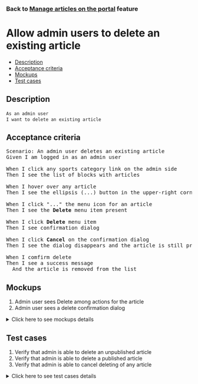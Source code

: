 ### Back to [Manage articles on the portal](../../) feature

# Allow admin users to delete an existing article

- [Description](#description)
- [Acceptance criteria](#acceptance-criteria)
- [Mockups](#mockups)
- [Test cases](#test-cases)

## Description

    As an admin user
    I want to delete an existing article

## Acceptance criteria

<pre>
Scenario: An admin user deletes an existing article
Given I am logged in as an admin user

When I click any sports category link on the admin side
Then I see the list of blocks with articles

When I hover over any article
Then I see the ellipsis (...) button in the upper-right corner

When I click "..." the menu icon for an article
Then I see the <b>Delete</b> menu item present

When I click <b>Delete</b> menu item
Then I see confirmation dialog

When I click <b>Cancel</b> on the confirmation dialog
Then I see the dialog disappears and the article is still present

When I comfirm delete
Then I see a success message
  And the article is removed from the list
</pre>

## Mockups

1. Admin user sees Delete among actions for the article
2. Admin user sees a delete confirmation dialog

<details>
  <summary>Click here to see mockups details</summary>

**1. Admin user sees Delete among actions for the article:**

![Admin user sees Delete among actions for the article](/products/sport_news_portal/web_application_features/manage_articles/images/published_article_actions.png)

**2. Admin user sees a delete confirmation dialog:**

![Admin user sees a delete confirmation dialog](/products/sport_news_portal/web_application_features/manage_articles/images/delete_article_confirmation.png)

</details>

## Test cases

1. Verify that admin is able to delete an unpublished article
2. Verify that admin is able to delete a published article
3. Verify that admin is able to cancel deleting of any article

<details>
  <summary>Click here to see test cases details</summary>

### **#1. Verify that admin is able to delete an unpublished article**

|Preconditions|Steps|Expected result
--------------|-----|----------
|- Log in by admin account</br>- Go to the category configuration page</br>- There is an unpublished article|1) Hover over an unpublished article</br>2) Click "..." button -> <b>Delete</b> menu item</br>3) On the confirmation popover, click the <b>Yes</b> button|3) A success message is shown and article is deleted from the list|

### **#2. Verify that admin is able to delete a published article**

|Preconditions|Steps|Expected result
--------------|-----|----------
|- Log in by admin account</br>- Go to the category configuration page</br>- There is a published article|1) Hover over a published article</br>2) Click "..." button -> <b>Delete</b> menu item</br>3) On the confirmation popover, click the <b>Yes</b> button|3) A success message is shown and article is deleted from the list|

### **#3. Verify that admin is able to cancel deleting of any article**

|Preconditions|Steps|Expected result
--------------|-----|----------
|- Log in by admin account</br>- Go to the category configuration page</br>- There is a published article|1) Hover over a published article</br>2) Click "..." button -> <b>Delete</b> menu item</br>3) On the confirmation popover, click the <b>Cancel</b> button|3) The article is present in the list|

</details>
